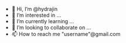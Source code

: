 - 👋 Hi, I’m @hydrajin
- 👀 I’m interested in ...
- 🌱 I’m currently learning ...
- 💞️ I’m looking to collaborate on ...
- 📫 How to reach me "username"@gmail.com

<!---
hydrajin/hydrajin is a ✨ special ✨ repository because its `README.md` (this file) appears on your GitHub profile.
You can click the Preview link to take a look at your changes.
--->
